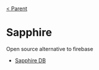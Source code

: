 [< Parent](./Readme.md)

# Sapphire

Open source alternative to firebase

- [Sapphire DB](https://sapphire-db.com/start/main)
